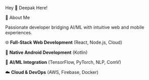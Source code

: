 Hey 👋 Deepak Here!

🚀 About Me

Passionate developer bridging AI/ML with intuitive web and mobile experiences.
          

🌐 **Full-Stack Web Development** (React, Node.js, Cloud)

📱 **Native Android Development** (Kotlin)

🤖 **AI/ML Integration** (TensorFlow, PyTorch, NLP, ComV)

☁️ **Cloud & DevOps** (AWS, Firebase, Docker)




